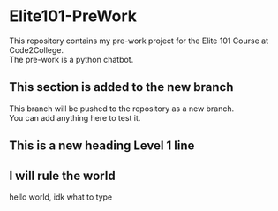 # Elite101-PreWork
This repository contains my pre-work project for the Elite 101 Course at Code2College.<br/>
The pre-work is a python chatbot.<br/>

## This section is added to the new branch
This branch will be pushed to the repository as a new branch.<br/>
You can add anything here to test it.

## This is a new heading Level 1 line

## I will rule the world
hello world, idk what to type
